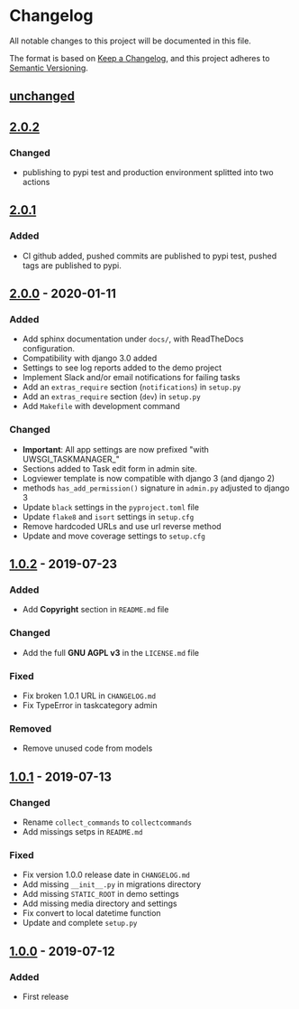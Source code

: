 # Changelog

All notable changes to this project will be documented in this file.

The format is based on [Keep a Changelog](https://keepachangelog.com/en/1.0.0/),
and this project adheres to [Semantic Versioning](https://semver.org/spec/v2.0.0.html).

## [unchanged]

## [2.0.2]

### Changed

- publishing to pypi test and production environment splitted into two actions

## [2.0.1]

### Added

- CI github added, pushed commits are published to pypi test,
  pushed tags are published to pypi.

## [2.0.0] - 2020-01-11

### Added

- Add sphinx documentation under `docs/`, with ReadTheDocs configuration.
- Compatibility with django 3.0 added
- Settings to see log reports added to the demo project
- Implement Slack and/or email notifications for failing tasks
- Add an `extras_require` section (`notifications`) in `setup.py`
- Add an `extras_require` section (`dev`) in `setup.py`
- Add `Makefile` with development command

### Changed
- **Important**: All app settings are now prefixed "with UWSGI_TASKMANAGER_"
- Sections added to Task edit form in admin site.
- Logviewer template is now compatible with django 3 (and django 2)
- methods `has_add_permission()` signature in `admin.py`  adjusted to django 3
- Update `black` settings in the `pyproject.toml` file
- Update `flake8` and `isort` settings in `setup.cfg`
- Remove hardcoded URLs and use url reverse method
- Update and move coverage settings to `setup.cfg`

## [1.0.2] - 2019-07-23

### Added

- Add **Copyright** section in `README.md` file

### Changed

- Add the full **GNU AGPL v3** in the `LICENSE.md` file

### Fixed

- Fix broken 1.0.1 URL in `CHANGELOG.md`
- Fix TypeError in taskcategory admin

### Removed

- Remove unused code from models

## [1.0.1] - 2019-07-13

### Changed

- Rename `collect_commands` to `collectcommands`
- Add missings setps in `README.md`

### Fixed

- Fix version 1.0.0 release date in `CHANGELOG.md`
- Add missing `__init__.py` in migrations directory
- Add missing `STATIC_ROOT` in demo settings
- Add missing media directory and settings
- Fix convert to local datetime function
- Update and complete `setup.py`

## [1.0.0] - 2019-07-12

### Added

- First release


[unchanged]: https://github.com/openpolis/django-uwsgi-taskmanager/compare/v2.0.2...master
[2.0.2]: https://github.com/openpolis/django-uwsgi-taskmanager/compare/v2.0.1...v2.0.2
[2.0.1]: https://github.com/openpolis/django-uwsgi-taskmanager/compare/v2.0.0...v2.0.1
[2.0.0]: https://github.com/openpolis/django-uwsgi-taskmanager/compare/v1.0.2...v2.0.0
[1.0.2]: https://github.com/openpolis/django-uwsgi-taskmanager/compare/v1.0.1...v1.0.2
[1.0.1]: https://github.com/openpolis/django-uwsgi-taskmanager/compare/v1.0.0...v1.0.1
[1.0.0]: https://github.com/openpolis/django-uwsgi-taskmanager/releases/tag/v1.0.0

